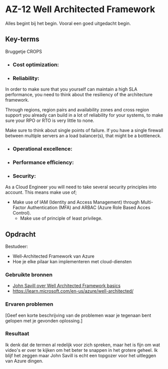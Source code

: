# AZ-12 Well Architected Framework
Alles begint bij het begin. Vooral een goed uitgedacht begin. 

## Key-terms

Bruggetje CROPS

- ### **Cost optimization**:

- ### **Reliability**:
In order to make sure that you yourself can maintain a high SLA performance, you need to think about the resiliency of the architecture framework. 

Through regions, region pairs and availability zones and cross region support you already can build in a lot of reliability for your systems, to make sure your RPO or RTO is very little to none.

Make sure to think about single points of failure. If you have a single firewall between multiple servers an a load balancer(s), that might be a bottleneck. 

- ### **Operational excellence**:

- ### **Performance efficiency**:

- ### **Security**:
As a Cloud Engineer you will need to take several security principles into account. This means make use of;

- Make use of IAM (Identity and Access Management) through Multi-Factor Authentication (MFA) and ARBAC (Azure Role Based Acces Control).  
    - Make use of principle of least privilege. 

   





## Opdracht
Bestudeer: 
- Well-Architected Framework van Azure
- Hoe je elke pilaar kan implementeren met cloud-diensten


### Gebruikte bronnen
- [John Savill over Well Architected Framework basics](https://www.youtube.com/watch?v=lQlHWacM1N0)
- https://learn.microsoft.com/en-us/azure/well-architected/


### Ervaren problemen
[Geef een korte beschrijving van de problemen waar je tegenaan bent gelopen met je gevonden oplossing.]

### Resultaat
Ik denk dat de termen al redelijk voor zich spreken, maar het is fijn om wat video's er over te kijken om het beter te snappen in het grotere geheel. Ik blijf het zeggen maar John Savill is echt een topgozer voor het uitleggen van Azure dingen. 